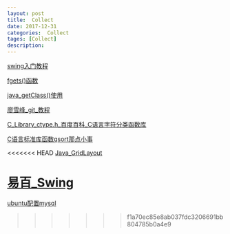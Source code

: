 ```yaml
---
layout: post
title:  Collect
date: 2017-12-31
categories:  Collect
tages: [Collect]
description: 
---
```


[swing入门教程](http://www.blogjava.net/jerry-zhaoj/articles/283170.html)

[fgets()函数](http://blog.csdn.net/wuyu1125/article/details/7610652)

[java_getClass()使用](http://www.cnblogs.com/lianghui66/archive/2012/12/03/2799134.html)

[廖雪峰_git_教程](https://www.liaoxuefeng.com/wiki/0013739516305929606dd18361248578c67b8067c8c017b000)

[C_Library_ctype.h_百度百科_C语言字符分类函数库](https://baike.baidu.com/item/ctype.h#2_6)

[C语言标准库函数qsort那点小事](http://www.cnblogs.com/sooner/archive/2012/04/18/2455011.html)

<<<<<<< HEAD
[Java_GridLayout](http://blog.csdn.net/liujun13579/article/details/7772491)

[易百_Swing](http://www.yiibai.com/swing/)
=======
[ubuntu配置mysql](https://yq.aliyun.com/articles/47503)

>>>>>>> f1a70ec85e8ab037fdc3206691bb804785b0a4e9
